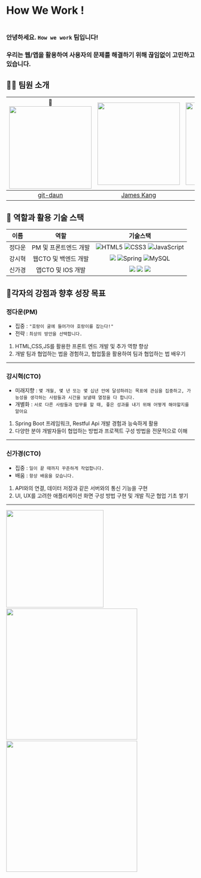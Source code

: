 # How We Work !

<img src="https://user-images.githubusercontent.com/79829085/152790831-a2184e81-b9e7-4aae-891c-aa33b8a96447.png" alt=""/>

### __안녕하세요. `How we work` 팀입니다!__

### __우리는 웹/앱을 활용하여 사용자의 문제를 해결하기 위해 끊임없이 고민하고 있습니다.__


## 🙋‍♂️ 팀원 소개

|👑 <br>[<img src="https://avatars.githubusercontent.com/u/94218285?v=4" width="220px;" alt=""/>](https://github.com/git-daun) | [<img src="https://avatars.githubusercontent.com/u/79829085?v=4" width="220px">](https://github.com/Si-Hyeak-KANG)|[<img src="https://avatars.githubusercontent.com/u/82161055?v=4" width="220px" >](https://github.com/happyduck-git) |
|:---:|:---:|:---:|
|[git-daun](https://github.com/git-daun) |[James Kang](https://github.com/Si-Hyeak-KANG) |[GG](https://github.com/happyduck-git)| 


## 🧩 역할과 활용 기술 스택
|이름|역할|기술스택|
|:---:|:---:|:---:|
|정다운|PM 및 프론트엔드 개발|![HTML5](https://img.shields.io/badge/html5-%23E34F26.svg?style=for-the-btn&logo=html5&logoColor=white)&nbsp;![CSS3](https://img.shields.io/badge/css3-%231572B6.svg?style=for-the-btn&logo=css3&logoColor=white)&nbsp;![JavaScript](https://img.shields.io/badge/javascript-%23F7DF1E.svg?style=for-the-btn&logo=javascript&logoColor=black)|
|강시혁|웹CTO 및 백엔드 개발|<img src="https://img.shields.io/badge/java-007396?style=for-the-btn&logo=java&logoColor=white">&nbsp;![Spring](https://img.shields.io/badge/spring-%236DB33F.svg?style=for-the-btn&logo=spring&logoColor=white)&nbsp;![MySQL](https://img.shields.io/badge/mysql-%2300f.svg?style=for-the-btn&logo=mysql&logoColor=white)|
|신가경|앱CTO 및 IOS 개발|<img src="https://img.shields.io/badge/Swfit-FA7343?style=for-the-btn&logo=Swift&logoColor=white"/>&nbsp;<img src="https://img.shields.io/badge/iOS-000000?style=for-the-btn&logo=Apple&logoColor=white"/>&nbsp;<img src="https://img.shields.io/badge/Xcode-147EFB?style=for-the-btn&logo=Xcode&logoColor=white"/>|

## 💪각자의 강점과 향후 성장 목표

### 정다운(PM)

* 집중 :
` "호랑이 굴에 들어가야 호랑이를 잡는다!" `
* 전략 :
`최상의 방안을 선택합니다.`

1) HTML,CSS,JS를 활용한 프론트 엔드 개발 및 추가 역향 향상
2) 개발 팀과 협업하는 법을 경험하고, 협업툴을 활용하여 팀과 협업하는 법 배우기

---

### 강시혁(CTO)

* 미래지향 :
`몇 개월, 몇 년 또는 몇 십년 안에 달성하려는 목표에 관심을 집중하고, 가능성을 생각하는 사람들과 시간을 보낼때 열정을 다 합니다.`
* 개별화 :
`서로 다른 사람들과 업무를 할 때, 좋은 성과를 내기 위해 어떻게 해야할지를 알아요`

1) Spring Boot 프레임워크, Restful Api 개발 경험과 능숙하게 활용
2) 다양한 분야 개발자들이 협업하는 방법과 프로젝트 구성 방법을 전문적으로 이해
---

### 신가경(CTO)

* 집중 :
`일이 끝 때까지 꾸준하게 작업합니다.`
* 배움 :
`항상 배움을 갖습니다.`

1) API와의 연결, 데이터 저장과 같은 서버와의 통신 기능을 구현
2) UI, UX를 고려한 애플리케이션 화면 구성 방법 구현 및 개발 직군 협업 기초 쌓기
---


<img src="https://user-images.githubusercontent.com/79829085/153732419-c5aa13af-c1f1-45f7-b3cf-22659b1c60eb.jpg" width="260px;" alt=""/>&nbsp;<img src="https://user-images.githubusercontent.com/79829085/153732136-aa66e932-c85d-40d9-bf39-03d2a42b3dc0.jpg" width="350px;" alt=""/>&nbsp;<img src="https://user-images.githubusercontent.com/79829085/153732319-668a3cb0-8287-4b1d-b001-ca7e7ad25716.jpg" width="350px;" alt=""/>
